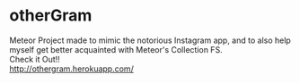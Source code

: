 # otherGram
Meteor Project made to mimic the notorious Instagram app, and to also help myself get better acquainted with Meteor's Collection FS.
<br/>
Check it Out!! 
<br/>
http://othergram.herokuapp.com/


